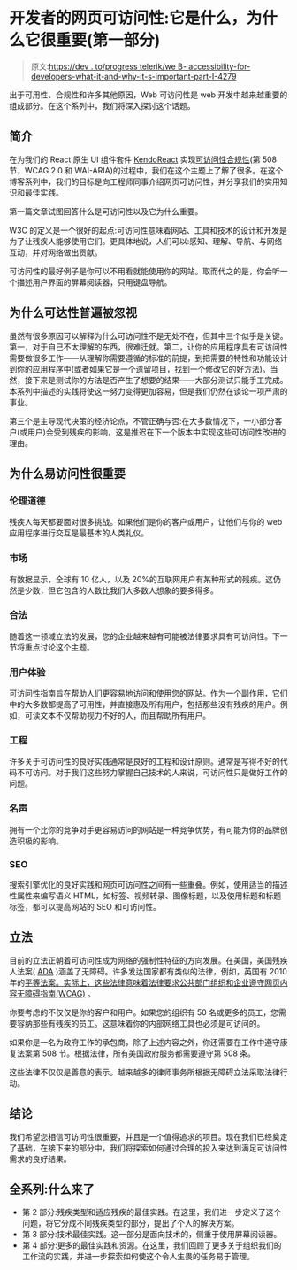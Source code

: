 # 开发者的网页可访问性:它是什么，为什么它很重要(第一部分)

> 原文:[https://dev . to/progress telerik/we B- accessibility-for-developers-what-it-and-why-it-s-important-part-I-4279](https://dev.to/progresstelerik/web-accessibility-for-developers-what-it-is-and-why-it-s-important-part-i-4279)

出于可用性、合规性和许多其他原因，Web 可访问性是 web 开发中越来越重要的组成部分。在这个系列中，我们将深入探讨这个话题。

## [](#introduction)简介

在为我们的 React 原生 UI 组件套件 [KendoReact](https://www.telerik.com/kendo-react-ui) 实现[可访问性合规性](https://www.telerik.com/kendo-react-ui/components/accessibility/)(第 508 节，WCAG 2.0 和 WAI-ARIA)的过程中，我们在这个主题上了解了很多。在这个博客系列中，我们的目标是向工程师同事介绍网页可访问性，并分享我们的实用知识和最佳实践。

第一篇文章试图回答什么是可访问性以及它为什么重要。

W3C 的定义是一个很好的起点:可访问性意味着网站、工具和技术的设计和开发是为了让残疾人能够使用它们。更具体地说，人们可以:感知、理解、导航、与网络互动，并对网络做出贡献。

可访问性的最好例子是你可以不用看就能使用你的网站。取而代之的是，你会听一个描述用户界面的屏幕阅读器，只用键盘导航。

## [](#why-accessibility-is-generally-neglected)为什么可达性普遍被忽视

虽然有很多原因可以解释为什么可访问性不是无处不在，但其中三个似乎是关键。第一，对于自己不太理解的东西，很难迁就。第二，让你的应用程序具有可访问性需要做很多工作——从理解你需要遵循的标准的前提，到把需要的特性和功能设计到你的应用程序中(或者如果它是一个遗留项目，找到一个修改它的好方法)。当然，接下来是测试你的方法是否产生了想要的结果——大部分测试只能手工完成。本系列中描述的实践将使这一努力变得更加容易，但是我们仍然在谈论一项严肃的事业。

第三个是主导现代决策的经济论点，不管正确与否:在大多数情况下，一小部分客户(或用户)会受到残疾的影响，这是推迟在下一个版本中实现这些可访问性改进的理由。

## [](#why-accessibility-is-important)为什么易访问性很重要

### [](#ethics)伦理道德

残疾人每天都要面对很多挑战。如果他们是你的客户或用户，让他们与你的 web 应用程序进行交互是最基本的人类礼仪。

### [](#market)市场

有数据显示，全球有 10 亿人，以及 20%的互联网用户有某种形式的残疾。这仍然是少数，但它包含的人数比我们大多数人想象的要多得多。

### [](#legal)合法

随着这一领域立法的发展，您的企业越来越有可能被法律要求具有可访问性。下一节将重点讨论这个主题。

### [](#user-experience)用户体验

可访问性指南旨在帮助人们更容易地访问和使用您的网站。作为一个副作用，它们中的大多数都提高了可用性，并直接惠及所有用户，包括那些没有残疾的用户。例如，可读文本不仅帮助视力不好的人，而且帮助所有用户。

### [](#engineering)工程

许多关于可访问性的良好实践通常是良好的工程和设计原则。通常是写得不好的代码不可访问。对于我们这些努力掌握自己技术的人来说，可访问性只是做好工作的问题。

### [](#reputation)名声

拥有一个比你的竞争对手更容易访问的网站是一种竞争优势，有可能为你的品牌创造积极的影响。

### [](#seo)SEO

搜索引擎优化的良好实践和网页可访问性之间有一些重叠。例如，使用适当的描述性属性来编写语义 HTML，如标签、视频转录、图像标题，以及使用标题和标题标签，都可以提高网站的 SEO 和可访问性。

## [](#legislation)立法

目前的立法正朝着可访问性成为网络的强制性特征的方向发展。在美国，美国残疾人法案( [ADA](https://www.ada.gov/) )涵盖了无障碍。许多发达国家都有类似的法律，例如，英国有 2010 年的[平等法案。实际上，这些法律意味着法律要求公共部门组织和企业遵守](http://www.legislation.gov.uk/ukpga/2010/15/contents)[网页内容无障碍指南(WCAG)](https://www.w3.org/WAI/standards-guidelines/wcag/) 。

你要考虑的不仅仅是你的客户和用户。如果您的组织有 50 名或更多的员工，您需要容纳那些有残疾的员工。这意味着你的内部网络工具也必须是可访问的。

如果你是一名为政府工作的承包商，除了上述内容之外，你还需要在工作中遵守康复法案第 508 节。根据法律，所有美国政府服务都需要遵守第 508 条。

这些法律不仅仅是善意的表示。越来越多的律师事务所根据无障碍立法采取法律行动。

## [](#conclusion)结论

我们希望您相信可访问性很重要，并且是一个值得追求的项目。现在我们已经奠定了基础，在接下来的部分中，我们将探索如何通过合理的投入来达到满足可访问性需求的良好结果。

## [](#the-whole-series-whats-to-come)全系列:什么来了

*   第 2 部分:残疾类型和适应残疾的最佳实践。在这里，我们进一步定义了这个问题，将它分成不同残疾类型的部分，提出了个人的解决方案。
*   第 3 部分:技术最佳实践。这一部分是面向技术的，侧重于使用屏幕阅读器。
*   第 4 部分:更多的最佳实践和资源。在这里，我们回顾了更多关于组织我们的工作流的实践，并进一步探索如何使这个令人生畏的任务易于管理。